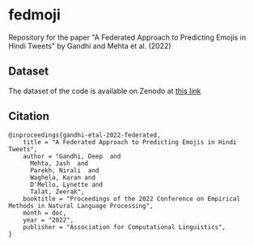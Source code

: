 # fedmoji
Repository for the paper "A Federated Approach to Predicting Emojis in Hindi Tweets" by Gandhi and Mehta et al. (2022)

## Dataset
The dataset of the code is available on Zenodo at [this link](https://zenodo.org/record/5559434)

## Citation
```
@inproceedings{gandhi-etal-2022-federated,
    title = "A Federated Approach to Predicting Emojis in Hindi Tweets",
    author = "Gandhi, Deep  and
      Mehta, Jash  and
      Parekh, Nirali  and
      Waghela, Karan and
      D'Mello, Lynette and
      Talat, Zeerak",
    booktitle = "Proceedings of the 2022 Conference on Empirical Methods in Natural Language Processing",
    month = dec,
    year = "2022",
    publisher = "Association for Computational Linguistics",
}
```
